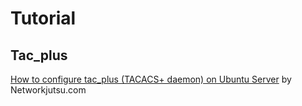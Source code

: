 # Tutorial

## Tac_plus 
[How to configure tac_plus (TACACS+ daemon) on Ubuntu Server](https://networkjutsu.com/tacacs-ubuntu/)
by Networkjutsu.com

